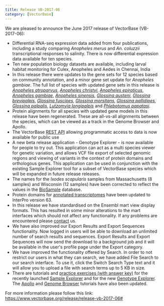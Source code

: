 ```yaml
---
title: Release VB-2017-06
category: [VectorBase]
---
```

We are pleased to announce the June 2017 release of VectorBase (VB-2017-06):
<ul>
<li>Differential RNA-seq expression data added from four publications, including a study comparing <i>Anopheles merus</i> and <i>An. coluzzii</i> transcriptional responses to salinity.  There is now differential expression data available for ten species.</li>
<li>Ten new population biology datasets are available, including larval habitat monitoring for Culex, Anopheles and Aedes in Chennai, India</li>
<li>In this release there were updates to the gene sets for 12 species based on community annotation, and a minor gene set update for <i>Anopheles gambiae</i>.  The full list of species with updated gene sets in this release is <i><a href="/organisms/anopheles-atroparvus">Anopheles atroparvus</a></i>,  <i><a href="/organisms/anopheles-christyi">Anopheles christyi</a></i>, <i><a href="/organisms/anopheles-epiroticus">Anopheles epiroticus</a></i>, <i><a href="/organisms/anopheles-gambiae">Anopheles gambiae</a></i>, <i><a href="/organisms/anopheles-sinensis">Anopheles sinensis</a></i>, <i><a href="/organisms/glossina-austeni">Glossina austeni</a></i>, <i><a href="/organisms/glossina-brevipalpis">Glossina brevipalpis</a></i>, <i><a href="/organisms/glossina-fuscipes">Glossina fuscipes</a></i>, <i><a href="/organisms/glossina-morsitans">Glossina morsitans</a></i>, <i><a href="/organisms/glossina-pallidipes">Glossina pallidipes</a></i>, <i><a href="/organisms/glossina-palpalis">Glossina palpalis</a></i>, <i><a href="/organisms/lutzomyia-longipalpis">Lutzomyia longipalpis</a></i> and <i><a href="/organisms/phlebotomus-papatasi">Phlebotomus papatasi</a></i>.</li>
<li>Protein alignments for all species with updated gene models in this release have been regenerated. These are all-vs-all alignments between the species, which can be viewed as a track in the Genome Browser and Apollo.</li>
<li>The VectorBase <a href="/rest/">REST API</a> allowing programmatic access to data is now available for public use</li>
<li>A new beta release application - Genotype Explorer - is now available for people to try out. This application can act as a multi species viewer for genetic variation, and allows VCF file export of selected genomic regions and viewing of variants in the context of protein domains and orthologous genes. This application can be used in conjunction with the existing Sample Explorer tool for a subset of VectorBase species which will be expanded in future release releases.</li>
<li>The names for the <i>Ixodes scapularis</i> samples from Massachusetts (8 samples) and Wisconsin (12 samples) have been corrected to reflect the values in the <a href="https://www.ncbi.nlm.nih.gov/biosample/">BioSample</a> database.</li>
<li>Protein domains for <a href='/annotated-transcriptomes'>annotated transcriptomes</a> have been updated to InterPro version 63.</li>
<li>In this release we have standardised on the Ensembl mart view display formats. This has resulted in some minor alterations to the mart interfaces which should not affect any functionality. If any problems are encountered please <a href="./contact">contact</a> us.</li>

<li> We have also improved our Export Results and Export Sequences functionality. Now logged in users will be able to download an unlimited number of search results and sequences. Export Results and Export Sequences will now send the download to a background job and it will be available in the user's profile page under the Export category. </li>
<li> We have improved the functionality offered by Search. In order to not restrict our users in what they can search, we have added File Search to our search interface. To use it, click the Switch Search Type text and it will allow you to upload a file with search terms up to 5 KB in size. </li>
<li>There are tutorials and <a href="/tutorials/tools-and-resources-tutorials/sample-and-genotype-explorers">practice exercises (with answer key)</a> for the recently launched <a href="/popbio/sample-explorer">Sample Explorer</a> and for the new <a href="/lera">Genotype Explorer</a>. The <a href="/tutorials/community-annotation-tutorials/apollo">Apollo</a> and <a href="/tutorials/tools-and-resources-tutorials/genome-browser">Genome Browser</a> tutorials have also been updated. 
</ul>

For more information please follow this link: <a href="/release/release-vb-2017-06#">https://www.vectorbase.org/release/release-vb-2017-06#</a>
